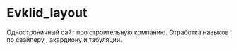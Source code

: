 # Evklid_layout 
Одностроничный сайт про строительную компанию.
Отработка навыков по свайперу , акардиону и табуляции.
